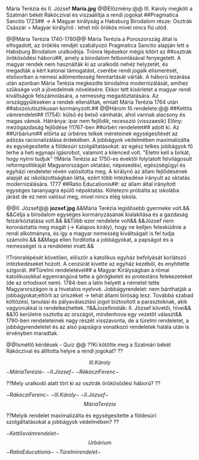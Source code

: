 Mária Terézia és II. József
**Maria.jpg**
@@Előzmény:@@
III. Károly megköti a Szatmári békét Rákóczival és viszaállítja a rendi jogokat
##Pragmatica Sanctio 1723## -> A Magyar királyság a Habsburg Birodalom része: Osztrák Császár = Magyar király/nő : lehet női örökös mivel nincs fiú utód.

@@Mária Terézia 1740-1780@@
Mária Terézia a Poroszország által is elfogadott, az öröklés rendjét szabályozó Pragmatica Sanctio alapján lett a Habsburg Birodalom uralkodója. Trónra lépésekor mégis kitört az ##osztrák örökösödési háború##, amely a birodalom felbomlásával fenyegetett.
A magyar rendek nem használták ki az uralkodó nehéz helyzetét, és megadták a kért katonai támogatást, cserébe rendi jogaik elismerését, elsősorban a nemesi adómentesség fenntartását várták. A háború lezárása után azonban Mária Terézia megkezdte birodalma modernizálását, amihez szüksége volt a jövedelmek növelésére. Ekkor tett kísérletet a magyar rendi kiváltságok felszámolására, a nemesség megadóztatására. Az országgyűléseken a rendek ellenálltak, emiatt Mária Terézia 1764 után ##abszolutisztikusan kormányzott.##
@@Három fő rendelete:@@
##Kettős vámrendelet## (1754): külső és belső vámhatár, ahol vannak alacsony és magas vámok. Hátránya: ipar nem fejlődik, recesszió (visszaesik) Előny: mezőgazdaság fejlődése
!!1767-ben ##úrbéri rendeletet## adott ki. Az ##Urbárium## előírta az úrbéres telkek méreteinek egységesítését az adózás racionalizálása érdekében. A jobbágyok védelmében maximalizálta és egységesítette a földesúri szolgáltatásokat: az egész telkes jobbágyok fő terhe a heti egynapi igásrobot, valamint a kilenced volt. 
"Etetni kell a birkát, hogy nyírni tudjuk"
!!Mária Terézia az 1750-es évektől folytatott felvilágosult reformpolitikáját Magyarországon oktatási, népesedési, egészségügyi és egyházi rendeletei révén valósította meg. A királynő az állam fejlődésének alapját az iskolázottságban látta, ezért több intézkedése irányult az oktatás modernizálására.
1777 ##Ratio Educationis##: az állam által irányított egységes tananyagra épülő népoktatás. Kötelezni próbálta az iskolába járást de ez nem valósul meg, mivel nincs elég iskola. 


@@II. József@@
**jozsef.jpg**
&&Mária Terézia legidősebb gyermeke volt.&&
&&Célja a birodalom egységes kormányzásának kialakítása és a gazdaság felzárkóztatása volt.&&
&&Több ezer rendelete volt&&
&&József nem koronáztatta meg magát (-> Kalapos király), hogy ne kelljen felesküdnie a rendi alkotmányra, és így a magyar nemesség kiváltságait is fel tudja számolni.&&
&&Maga ellen fordította a jobbágyokat, a papságot és a nemességet is a rendeletei miatt.&&

!!Trónralépését követően, először a katolikus egyház befolyását korlátozó intézkedéseket hozott. A cenzúrát kivette az egyház kezéből, és enyhítette szigorát.
##Türelmi rendeletével## a Magyar Királyságban a római katolikusokkal egyenrangúvá tette a görögkeleti és protestáns felekezeteket (de az ortodoxot nem).
1784-ben a latin helyett a németet tette Magyarországon is a hivatalos nyelvvé. 
Jobbágyrendelet: nem bánthatják a jobbágyokat;eltörli az úriszéket -> tehát állami bíróság lesz. Továbbá szabad költözési, tanulási és pályaválasztási jogot biztosított a parasztoknak, akik vagyonukkal is rendelkezhettek.
!!&&Jozefinisták: II. József követői, hívei&&
&&10 kerületre osztotta az országot, mindenhova egy vezetőt választ&&
1790-ben rendeleteinek nagy részét visszavonta, de a türelmi rendeletet, a jobbágyrendeletet és az alsó papságra vonatkozó rendeletek halála után is érvényben maradtak.

@@Ismétlő kérdések - Quiz @@
??Ki kötötte meg a Szatmári békét Rákóczival és állította helyre a rendi jogokat? ??

$$ III. Károly $$
$- Mária Terézia -$
$- II. József-$
$- Rákóczi Ferenc-$

??Mely uralkodó alatt tört ki az osztrák örökösödési háború? ??

$- Rákóczi Ferenc-$
$- III. Károly-$
$- II. József-$
$$ Mária Terézia $$

??Melyik rendelet maximalizálta és egységesítette a földesúri szolgáltatásokat a jobbágyok védelmében? ??

$- Kettős vámrendelet-$
$$ Urbárium $$
$- Ratio Educationis-$
$- Türelmi rendelet-$